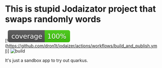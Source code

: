 # This is stupid Jodaizator project that swaps randomly words

[!![Coverage](./badges/jacoco.svg)(https://github.com/dron1t/jodaizer/actions/workflows/build_and_publish.yml)]
![build](https://github.com/dron1t/jodaizer/actions/workflows/build_and_publish.yml/badge.svg)

It's just a sandbox app to try out quarkus. 